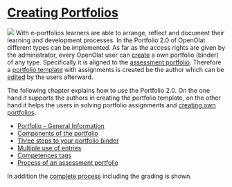 #  [Creating Portfolios](Creating+Portfolios.html)

![](../../download/attachments/108600744/portfolio_434343_64.png) With
e-portfolios learners are able to arrange, reflect and document their learning
and development processes. In the Portfolio 2.0 of OpenOlat different types
can be implemented. As far as the access rights are given by the
administrator, every OpenOlat user can
[create](Three+steps+to+your+portfolio+binder.html) a own portfolio (binder)
of any type. Specifically it is aligned to the [assessment
portfolio](Process+of+an+assessment+portfolio.html). Therefore a [portfolio
template](Portfolio+template%EF%B9%95+Creation.html) with assignments is
created be the author which can be
[edited](Portfolio+template%EF%B9%95+Administration+and+editing.html) by the
users afterward.

The following chapter explains how to use the Portfolio 2.0. On the one hand
it supports the authors in creating the portfolio template, on the other hand
it helps the users in solving portfolio assignments and [creating own
portfolios](Three+steps+to+your+portfolio+binder.html).

  * [Portfolio - General Information](Portfolio+-+General+Information.html)
  * [Components of the portfolio](Components+of+the+portfolio.html)
  * [Three steps to your portfolio binder](Three+steps+to+your+portfolio+binder.html)
  * [Multiple use of entries](Multiple+use+of+entries.html)
  * [Competences tags](Competences+tags.html)
  * [Process of an assessment portfolio](Process+of+an+assessment+portfolio.html)

In addition the [complete process](Process+of+an+assessment+portfolio.html)
including the grading is shown.

  

